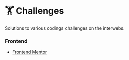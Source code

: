 # 🏋 Challenges 

Solutions to various codings challenges on the interwebs.

### Frontend
- [Frontend Mentor](./Frontend/frontendmentor.io)

